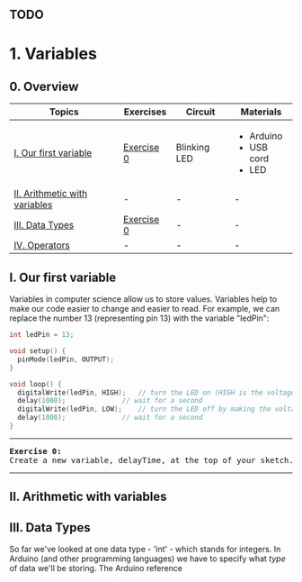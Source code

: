 ## TODO

# 1. Variables

## 0. Overview

| Topics | Exercises | Circuit | Materials |
| --- | --- | --- | --- |
| [I. Our first variable](#i-what-is-Arduino) | [Exercise 0](#ex0) | Blinking LED | <ul><li>Arduino</li><li>USB cord</li><li>LED</li></ul> |
| [II. Arithmetic with variables](#ii-arithmetic-with-variables) | - | - | - |
| [III. Data Types](#iii-data-types) | [Exercise 0](#ex0) | - | - |
| [IV. Operators](#iv-operators) | - | - | - |


## I. Our first variable
Variables in computer science allow us to store values. Variables help to make our code easier to change and easier to read. For example, we can replace the number 13 (representing pin 13) with the variable "ledPin":

```c++
int ledPin = 13;

void setup() {
  pinMode(ledPin, OUTPUT);
}

void loop() {
  digitalWrite(ledPin, HIGH);   // turn the LED on (HIGH is the voltage level)
  delay(1000);              // wait for a second
  digitalWrite(ledPin, LOW);    // turn the LED off by making the voltage LOW
  delay(1000);              // wait for a second
}
```
---

<a name="ex0"></a>
<pre>
<b>Exercise 0:</b>
Create a new variable, delayTime, at the top of your sketch.
</pre>

---

## II. Arithmetic with variables


## III. Data Types
So far we've looked at one data type - 'int' - which stands for integers. In Arduino (and other programming languages) we have to specify what *type* of data we'll be storing. The Arduino reference
